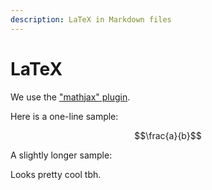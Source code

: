 ```yaml
---
description: LaTeX in Markdown files
---
```


# LaTeX

We use the ["mathjax" plugin](https://plugins.gitbook.com/plugin/mathjax).

Here is a one-line sample:

$$\frac{a}{b}$$

A slightly longer sample:

Looks pretty cool tbh.

